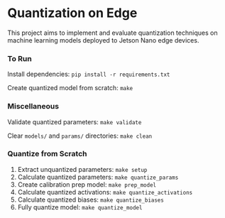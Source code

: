 # Quantization on Edge

This project aims to implement and evaluate quantization techniques on machine learning models deployed to Jetson Nano edge devices.

### To Run

Install dependencies: `pip install -r requirements.txt`

Create quantized model from scratch: `make`

### Miscellaneous

Validate quantized parameters: `make validate`

Clear `models/` and `params/` directories: `make clean`

### Quantize from Scratch

1. Extract unquantized parameters: `make setup`
2. Calculate quantized parameters: `make quantize_params`
3. Create calibration prep model: `make prep_model`
4. Calculate quantized activations: `make quantize_activations`
5. Calculate quantized biases: `make quantize_biases`
3. Fully quantize model: `make quantize_model`